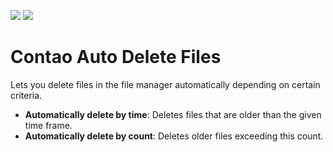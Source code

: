 [![](https://img.shields.io/packagist/v/inspiredminds/contao-auto-delete-files.svg)](https://packagist.org/packages/inspiredminds/contao-auto-delete-files)
[![](https://img.shields.io/packagist/dt/inspiredminds/contao-auto-delete-files.svg)](https://packagist.org/packages/inspiredminds/contao-auto-delete-files)

Contao Auto Delete Files
========================

Lets you delete files in the file manager automatically depending on certain criteria.

* **Automatically delete by time**: Deletes files that are older than the given time frame.
* **Automatically delete by count**: Deletes older files exceeding this count.
